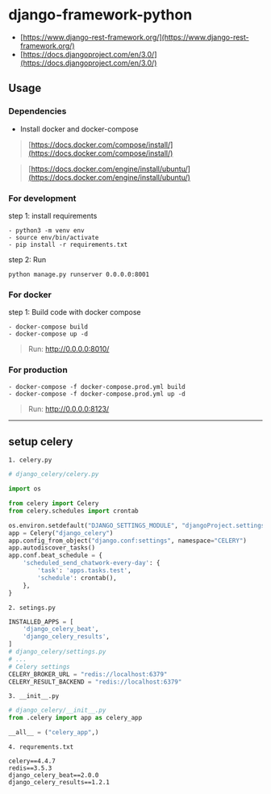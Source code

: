 # django-framework-python

- [https://www.django-rest-framework.org/](https://www.django-rest-framework.org/)
- [https://docs.djangoproject.com/en/3.0/](https://docs.djangoproject.com/en/3.0/)

## Usage

### Dependencies

- Install docker and docker-compose

> [https://docs.docker.com/compose/install/](https://docs.docker.com/compose/install/)

> [https://docs.docker.com/engine/install/ubuntu/](https://docs.docker.com/engine/install/ubuntu/)

### For development

step 1: install requirements

```
- python3 -m venv env
- source env/bin/activate 
- pip install -r requirements.txt 
```

step 2: Run

```
python manage.py runserver 0.0.0.0:8001
```

### For docker

step 1: Build code with docker compose

```
- docker-compose build
- docker-compose up -d
```

> Run: http://0.0.0.0:8010/

### For production

```
- docker-compose -f docker-compose.prod.yml build
- docker-compose -f docker-compose.prod.yml up -d
```

> Run: http://0.0.0.0:8123/

---

## setup celery

`1. celery.py`

```python
# django_celery/celery.py

import os

from celery import Celery
from celery.schedules import crontab

os.environ.setdefault("DJANGO_SETTINGS_MODULE", "djangoProject.settings")
app = Celery("django_celery")
app.config_from_object("django.conf:settings", namespace="CELERY")
app.autodiscover_tasks()
app.conf.beat_schedule = {
    'scheduled_send_chatwork-every-day': {
        'task': 'apps.tasks.test',
        'schedule': crontab(),
    },
}

```

`2. setings.py`

```python
INSTALLED_APPS = [
    'django_celery_beat',
    'django_celery_results',
]
# django_celery/settings.py
# ...
# Celery settings
CELERY_BROKER_URL = "redis://localhost:6379"
CELERY_RESULT_BACKEND = "redis://localhost:6379"
```

`3. __init__.py`

```python
# django_celery/__init__.py
from .celery import app as celery_app

__all__ = ("celery_app",)
```

`4. requrements.txt`

```text
celery==4.4.7
redis==3.5.3
django_celery_beat==2.0.0
django_celery_results==1.2.1
```
